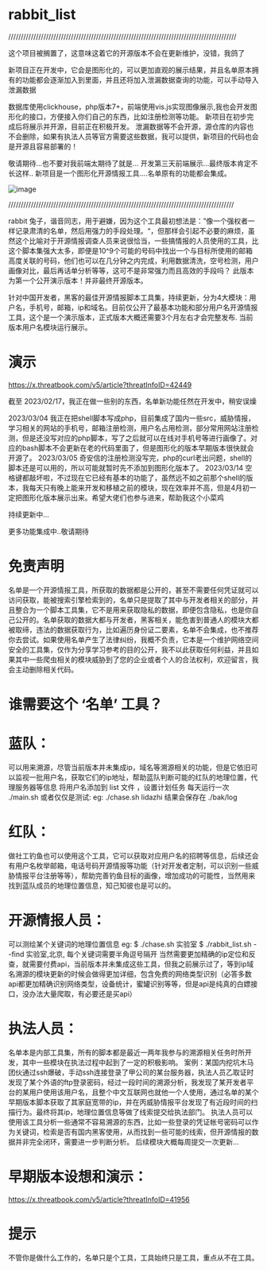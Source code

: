 # rabbit_list
///////////////////////////////////////////////////////////////////////////////////////////

这个项目被搁置了，这意味这着它的开源版本不会在更新维护，没错，我鸽了

新项目正在开发中，它会是图形化的，可以更加直观的展示结果，并且名单原本拥有的功能都会逐渐加入到里面，并且还将加入泄漏数据查询的功能，可以手动导入泄漏数据

数据库使用clickhouse，php版本7+，前端使用vis.js实现图像展示,我也会开发图形化的接口，方便接入你们自己的东西，比如注册检测等功能。
新项目在初步完成后将展示并开源，目前正在积极开发。
泄漏数据等不会开源，源仓库的内容也不会删除，如果有执法人员等官方需要这些数据，我可以提供，新项目的代码也会是开源且容易部署的！

敬请期待...也不要对我前端太期待了就是...
开发第三天前端展示...最终版本肯定不长这样..
新项目是一个图形化开源情报工具....名单原有的功能都会集成。

![image](https://user-images.githubusercontent.com/43908812/221761172-b66a072b-29e8-4193-a415-f831f490aaf0.png)



//////////////////////////////////////////////////////////////////////////////////////////


rabbit 兔子，谐音同志，用于避嫌，因为这个工具最初想法是：”像一个强权者一样记录肃清的名单，然后用强力的手段处理。“，但那样会引起不必要的麻烦，虽然这个比喻对于开源情报调查人员来说很恰当，一些搞情报的人员使用的工具，比这个脚本集强大太多，即便是10^9个可能的号码中找出一个与目标所使用的邮箱高度关联的号码，他们也可以在几分钟之内完成，利用数据清洗，空号检测，用户画像对比，最后再话单分析等等，这可不是非常强力而且高效的手段吗？
此版本为第一个公开演示版本！并非最终开源版本。


针对中国开发者，黑客的最佳开源情报脚本工具集，持续更新，分为4大模块：用户名，手机号，邮箱，ip和域名。目前仅公开了最基本功能和部分用户名开源情报工具，这个是一个演示版本，正式版本大概还需要3个月左右才会完整发布.
当前版本用户名模块运行展示。
# 演示
https://x.threatbook.com/v5/article?threatInfoID=42449

截至 2023/02/17，我正在做一些别的东西，名单新功能任然在开发中，稍安误燥

2023/03/04 我正在把shell脚本写成php，目前集成了国内一些src，威胁情报，学习相关的网站的手机号，邮箱注册检测，用户名占用检测，部分常用网站注册检测，但是还没写对应的php脚本，写了之后就可以在线对手机号等进行画像了。对应的bash脚本不会更新在老的代码里面了，但是图形化的版本早期版本很快就会开源了。
2023/03/05 奇安信的注册检测没写完，php的curl老出问题，shell的脚本还是可以用的，所以可能就暂时先不添加到图形化版本了。
2023/03/14  空格键都敲坏啦，不过现在它已经有基本的功能了，虽然远不如之前那个shell的版本，我每天只有晚上能来开发和移植之前的模块，现在效率并不高，但是4月初一定把图形化版本展示出来。希望大佬们也参与进来，帮助我这个小菜鸡

持续更新中...



更多功能集成中..敬请期待
# 免责声明
名单是一个开源情报工具，所获取的数据都是公开的，甚至不需要任何凭证就可以访问获取，能被搜索引擎检索到的，名单只是提取了其中与开发者相关的部分，并且整合为一个脚本工具集，它不是用来获取隐私的数据，即便包含隐私，也是你自己公开的。名单获取的数据大都与开发者，黑客相关，能危害到普通人的模块大都被取缔，违法的数据获取行为，比如遍历身份证二要素，名单不会集成，也不推荐你去尝试。如果使用名单产生了法律纠纷，我概不负责，它本是一个维护网络空间安全的工具集，仅作为分享学习参考的目的公开，我不以此获取任何利益，并且如果其中一些爬虫相关的模块威胁到了您的企业或者个人的合法权利，欢迎留言，我会主动删除相关代码。

# 谁需要这个 ‘名单’ 工具？
# 蓝队： 
可以用来溯源，尽管当前版本并未集成ip，域名等溯源相关的功能，但是它依旧可以监视一批用户名，获取它们的ip地址，帮助蓝队判断可能的红队的地理位置，代理服务器等信息
将用户名添加到 list 文件 ，设置计划任务 每天运行一次 ./main.sh 或者仅仅是测试:
eg: ./chase.sh lidazhi
结果会保存在 ./bak/log
# 红队： 
做社工钓鱼也可以使用这个工具，它可以获取对应用户名的招聘等信息，后续还会有用户名枚举邮箱，电话号码开源情报等功能（针对开发者定制，可以识别一些威胁情报平台注册等等），帮助完善钓鱼目标的画像，增加成功的可能性，当然用来找到蓝队成员的地理位置信息，知己知彼也是可以的。
# 开源情报人员：
可以测绘某个关键词的地理位置信息
eg: 
$ ./chase.sh 实验室
$ ./rabbit_list.sh --find 实验室,北京,
每个关键词需要半角逗号隔开
当然需要更加精确的ip定位和反查，就需要付费api，当前版本并未集成这些工具，但我之前展示过了，等到ip域名溯源的模块更新的时候会做得更加详细，包含免费的网络类型识别（必答多数api都更加精确识别网络类型，设备统计，蜜罐识别等等，但是api是纯真的白嫖接口，没办法大量爬取，有必要还是买api）
# 执法人员：
名单本是内部工具集，所有的脚本都是最近一两年我参与的溯源相关任务时所开发，其中一些模块在执法过程中起到了一定的积极影响。
案例：某国内挖坑木马团伙通过ssh爆破，手动ssh连接登录了甲公司的某台服务器，执法人员乙取证时发现了某个外语的ftp登录密码，经过一段时间的溯源分析，我发现了某开发者平台的某用户使用该用户名，且整个中文互联网也就他一个人使用，通过名单的某个早期版本脚本获取了其家庭宽带的ip，并在丙威胁情报平台发现了有近段时间的扫描行为。最终将其ip，地理位置信息等做了线索提交给执法部门。
执法人员可以使用该工具分析一些通常不容易溯源的东西，比如一些登录的凭证帐号密码可以作为关键词，检索是否有国内黑客使用，从而找到一些可能的线索，但开源情报的数据并非完全闭环，需要进一步判断分析。
后续模块大概每周提交一次更新...
# 早期版本设想和演示：
https://x.threatbook.com/v5/article?threatInfoID=41956
# 提示
不管你是做什么工作的，名单只是个工具，工具始终只是工具，重点从不在工具。
